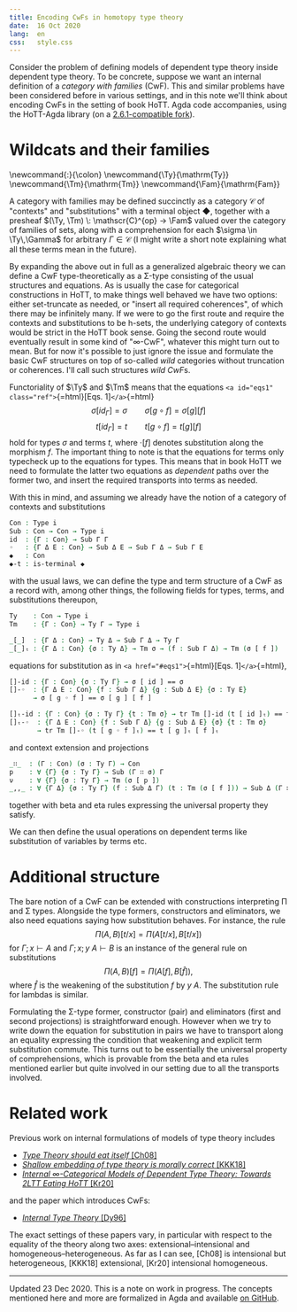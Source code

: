 ```yaml
---
title: Encoding CwFs in homotopy type theory
date:  16 Oct 2020
lang:  en
css:   style.css
---
```


Consider the problem of defining models of dependent type theory inside dependent type theory.
To be concrete, suppose we want an internal definition of a *category with families* (CwF).
This and similar problems have been considered before in various settings, and in this note we'll think about encoding CwFs in the setting of book HoTT.
Agda code accompanies, using the HoTT-Agda library (on a [2.6.1-compatible fork](https://github.com/awswan/HoTT-Agda/tree/agda-2.6.1-compatible)).

# Wildcats and their families

\newcommand{\:}{\colon}
\newcommand{\Ty}{\mathrm{Ty}}
\newcommand{\Tm}{\mathrm{Tm}}
\newcommand{\Fam}{\mathrm{Fam}}

A category with families may be defined succinctly as a category $\mathscr{C}$ of "contexts" and "substitutions" with a terminal object ◆, together with a presheaf $(\Ty, \Tm) \: \mathscr{C}^{op} → \Fam$ valued over the category of families of sets, along with a comprehension for each $\sigma \in \Ty\,\Gamma$ for arbitrary $\Gamma \in \mathscr{C}$ (I might write a short note explaining what all these terms mean in the future).

By expanding the above out in full as a generalized algebraic theory we can define a CwF type-theoretically as a Σ-type consisting of the usual structures and equations.
As is usually the case for categorical constructions in HoTT, to make things well behaved we have two options: either set-truncate as needed, or "insert all required coherences", of which there may be infinitely many.
If we were to go the first route and require the contexts and substitutions to be h-sets, the underlying category of contexts would be strict in the HoTT book sense.
Going the second route would eventually result in some kind of "∞-CwF", whatever this might turn out to mean.
But for now it's possible to just ignore the issue and formulate the basic CwF structures on top of so-called _wild_ categories without truncation or coherences.
I'll call such structures *wild CwF*s.

Functoriality of $\Ty$ and $\Tm$ means that the equations `<a id="eqs1" class="ref">`{=html}[Eqs. 1]`</a>`{=html}
$$ \sigma [id_{\Gamma}] = \sigma \qquad \sigma [g \circ f] = \sigma [g] [f] $$
$$ t [id_{\Gamma}] = t \qquad t [g \circ f] = t [g] [f] $$
hold for types $\sigma$ and terms $t$, where $· [f]$ denotes substitution along the morphism $f$.
The important thing to note is that the equations for terms only typecheck up to the equations for types.
This means that in book HoTT we need to formulate the latter two equations as *dependent* paths over the former two, and insert the required transports into terms as needed.

With this in mind, and assuming we already have the notion of a category of contexts and substitutions
```agda
Con : Type i
Sub : Con → Con → Type i
id  : {Γ : Con} → Sub Γ Γ
◦   : {Γ Δ Ε : Con} → Sub Δ Ε → Sub Γ Δ → Sub Γ Ε
◆   : Con
◆-t : is-terminal ◆
```
with the usual laws, we can define the type and term structure of a CwF as a record with, among other things, the following fields for types, terms, and substitutions thereupon,
```agda
Ty    : Con → Type i
Tm    : {Γ : Con} → Ty Γ → Type i

_[_]  : {Γ Δ : Con} → Ty Δ → Sub Γ Δ → Ty Γ
_[_]ₜ : {Γ Δ : Con} {σ : Ty Δ} → Tm σ → (f : Sub Γ Δ) → Tm (σ [ f ])
```
equations for substitution as in `<a href="#eqs1">`{=html}[Eqs. 1]`</a>`{=html},
```agda
[]-id : {Γ : Con} {σ : Ty Γ} → σ [ id ] == σ
[]-◦  : {Γ Δ Ε : Con} {f : Sub Γ Δ} {g : Sub Δ Ε} {σ : Ty Ε}
	  → σ [ g ◦ f ] == σ [ g ] [ f ]

[]ₜ-id : {Γ : Con} {σ : Ty Γ} {t : Tm σ} → tr Tm []-id (t [ id ]ₜ) == t
[]ₜ-◦  : {Γ Δ Ε : Con} {f : Sub Γ Δ} {g : Sub Δ Ε} {σ} {t : Tm σ}
       → tr Tm []-◦ (t [ g ◦ f ]ₜ) == t [ g ]ₜ [ f ]ₜ
```
and context extension and projections
```agda
_∷_  : (Γ : Con) (σ : Ty Γ) → Con
p    : ∀ {Γ} {σ : Ty Γ} → Sub (Γ ∷ σ) Γ
ν    : ∀ {Γ} {σ : Ty Γ} → Tm (σ [ p ])
_,,_ : ∀ {Γ Δ} {σ : Ty Γ} (f : Sub Δ Γ) (t : Tm (σ [ f ])) → Sub Δ (Γ ∷ σ)
```
together with beta and eta rules expressing the universal property they satisfy.

We can then define the usual operations on dependent terms like substitution of variables by terms etc.

# Additional structure

The bare notion of a CwF can be extended with constructions interpreting Π and Σ types.
Alongside the type formers, constructors and eliminators, we also need equations saying how substitution behaves.
For instance, the rule
$$ \Pi(A, B)[t/x] = \Pi(A[t/x], B[t/x]) $$
for $\Gamma; x \vdash A$ and $\Gamma; x; y \: A \vdash B$ is an instance of the general rule on substitutions
$$ \Pi(A, B)[f] = \Pi(A[f], B[\hat{f}]), $$
where $\hat{f}$ is the weakening of the substitution $f$ by $y \: A$.
The substitution rule for lambdas is similar.

Formulating the Σ-type former, constructor (pair) and eliminators (first and second projections) is straightforward enough.
However when we try to write down the equation for substitution in pairs we have to transport along an equality expressing the condition that weakening and explicit term substitution commute.
This turns out to be essentially the universal property of comprehensions, which is provable from the beta and eta rules mentioned earlier but quite involved in our setting due to all the transports involved.

# Related work

Previous work on internal formulations of models of type theory includes

- [*Type Theory should eat itself* [Ch08]](https://www.sciencedirect.com/science/article/pii/S157106610800577X)
- [*Shallow embedding of type theory is morally correct* [KKK18]](https://arxiv.org/abs/1907.0756)
- [*Internal ∞-Categorical Models of Dependent Type Theory: Towards 2LTT Eating HoTT* [Kr20]](https://arxiv.org/abs/2009.01883)

and the paper which introduces CwFs:

- [*Internal Type Theory* [Dy96]](http://www.cse.chalmers.se/~peterd/papers/InternalTT.pdf)

The exact settings of these papers vary, in particular with respect to the equality of the theory along two axes: extensional–intensional and homogeneous–heterogeneous.
As far as I can see, [Ch08] is intensional but heterogeneous, [KKK18] extensional, [Kr20] intensional homogeneous.

---
Updated 23 Dec 2020.
This is a note on work in progress.
The concepts mentioned here and more are formalized in Agda and available [on GitHub](https://github.com/jaycech3n/CwF).
